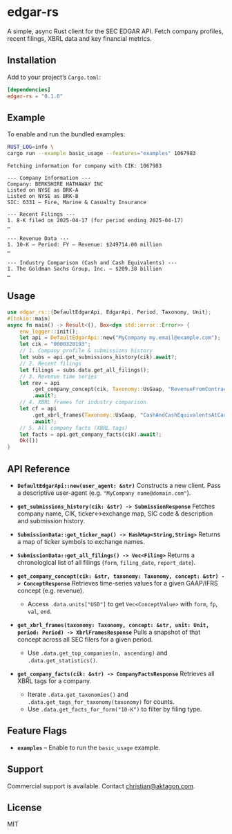 # edgar-rs

A simple, async Rust client for the SEC EDGAR API. Fetch company profiles,
recent filings, XBRL data and key financial metrics.

## Installation

Add to your project’s `Cargo.toml`:

```toml
[dependencies]
edgar-rs = "0.1.0"
```

## Example

To enable and run the bundled examples:

```bash
RUST_LOG=info \
cargo run --example basic_usage --features="examples" 1067983
```

```text
Fetching information for company with CIK: 1067983

--- Company Information ---
Company: BERKSHIRE HATHAWAY INC
Listed on NYSE as BRK-A
Listed on NYSE as BRK-B
SIC: 6331 – Fire, Marine & Casualty Insurance

--- Recent Filings ---
1. 8-K filed on 2025-04-17 (for period ending 2025-04-17)
…

--- Revenue Data ---
1. 10-K – Period: FY – Revenue: $249714.00 million
…

--- Industry Comparison (Cash and Cash Equivalents) ---
1. The Goldman Sachs Group, Inc. – $209.38 billion
…
```

## Usage

```rust
use edgar_rs::{DefaultEdgarApi, EdgarApi, Period, Taxonomy, Unit};
#[tokio::main]
async fn main() -> Result<(), Box<dyn std::error::Error>> {
    env_logger::init();
    let api = DefaultEdgarApi::new("MyCompany my.email@example.com");
    let cik = "0000320193";
    // 1. Company profile & submissions history
    let subs = api.get_submissions_history(cik).await?;
    // 2. Recent filings
    let filings = subs.data.get_all_filings();
    // 3. Revenue time series
    let rev = api
        .get_company_concept(cik, Taxonomy::UsGaap, "RevenueFromContractWithCustomerExcludingAssessedTax")
        .await?;
    // 4. XBRL frames for industry comparison
    let cf = api
        .get_xbrl_frames(Taxonomy::UsGaap, "CashAndCashEquivalentsAtCarryingValue", Unit::Simple("USD".into()), Period::Instantaneous(2024, 1))
        .await?;
    // 5. All company facts (XBRL tags)
    let facts = api.get_company_facts(cik).await?;
    Ok(())
}
```

## API Reference

- **`DefaultEdgarApi::new(user_agent: &str)`**
  Constructs a new client. Pass a descriptive user-agent (e.g. `"MyCompany name@domain.com"`).

- **`get_submissions_history(cik: &str) -> SubmissionResponse`**
  Fetches company name, CIK, ticker↔exchange map, SIC code & description and submission history.

- **`SubmissionData::get_ticker_map() -> HashMap<String,String>`**
  Returns a map of ticker symbols to exchange names.

- **`SubmissionData::get_all_filings() -> Vec<Filing>`**
  Returns a chronological list of all filings (`form`, `filing_date`, `report_date`).

- **`get_company_concept(cik: &str, taxonomy: Taxonomy, concept: &str) -> ConceptResponse`**
  Retrieves time-series values for a given GAAP/IFRS concept (e.g. revenue).

  - Access `.data.units["USD"]` to get `Vec<ConceptValue>` with `form`, `fp`, `val`, `end`.

- **`get_xbrl_frames(taxonomy: Taxonomy, concept: &str, unit: Unit, period: Period) -> XbrlFramesResponse`**
  Pulls a snapshot of that concept across all SEC filers for a given period.

  - Use `.data.get_top_companies(n, ascending)` and `.data.get_statistics()`.

- **`get_company_facts(cik: &str) -> CompanyFactsResponse`**
  Retrieves all XBRL tags for a company.

  - Iterate `.data.get_taxonomies()` and `.data.get_tags_for_taxonomy(taxonomy)` for counts.
  - Use `.data.get_facts_for_form("10-K")` to filter by filing type.

## Feature Flags

- **`examples`** – Enable to run the `basic_usage` example.

## Support

Commercial support is available. Contact christian@aktagon.com.

## License

MIT
